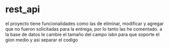 # rest_api
el proyecto tiene funcionalidades como las de eliminar, modificar y agregar que no fueron solicitadas para la entrega, por lo tanto las he comentado.
a la base de datos le cambie el tamaño del campo isbn para que soporte el gion medio y asi separar el codigo
